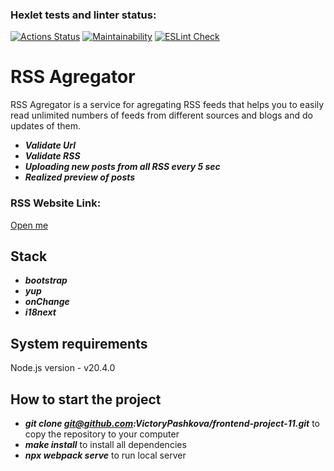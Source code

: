 ### Hexlet tests and linter status:
[![Actions Status](https://github.com/VictoryPashkova/frontend-project-11/actions/workflows/hexlet-check.yml/badge.svg)](https://github.com/VictoryPashkova/frontend-project-11/actions)
[![Maintainability](https://api.codeclimate.com/v1/badges/1d2b35518dca2ae58ef6/maintainability)](https://codeclimate.com/github/VictoryPashkova/frontend-project-11/maintainability)
[![ESLint Check](https://github.com/VictoryPashkova/frontend-project-11/actions/workflows/eslint.yml/badge.svg)](https://github.com/VictoryPashkova/frontend-project-11/actions/workflows/eslint.yml)

# RSS Agregator
RSS Agregator is a service for agregating RSS feeds that helps you to easily read unlimited numbers of feeds from different sources and blogs and do updates of them. 

- _**Validate Url**_
- _**Validate RSS**_
- _**Uploading new posts from all RSS every 5 sec**_
- _**Realized preview of posts**_


### RSS Website Link:
[Open me](https://frontend-project-11-git-main-victorypashkovas-projects.vercel.app/)

## Stack

- _**bootstrap**_
- _**yup**_
- _**onChange**_
- _**i18next**_

## System requirements
Node.js version - v20.4.0

## How to start the project

- _**git clone git@github.com:VictoryPashkova/frontend-project-11.git**_ to copy the repository to your computer
- _**make install**_ to install all dependencies
- _**npx webpack serve**_ to run local server


